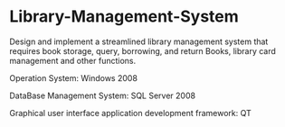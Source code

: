 # Library-Management-System


Design and implement a streamlined library management system that requires book storage, query, borrowing, and return
Books, library card management and other functions.

Operation System: Windows 2008

DataBase Management System: SQL Server 2008

Graphical user interface application development framework: QT
